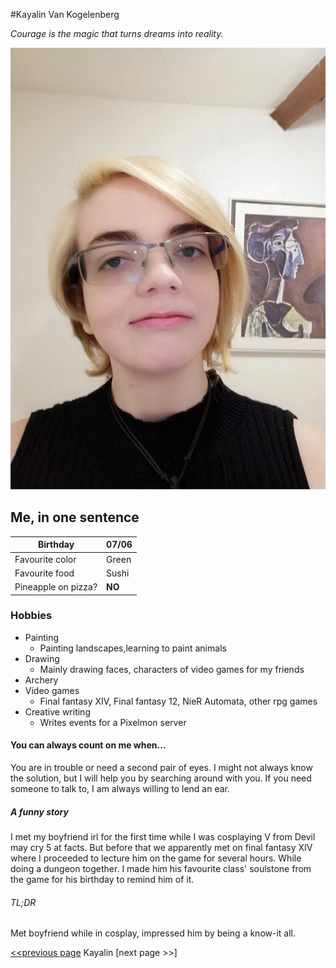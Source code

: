  #Kayalin Van Kogelenberg

_Courage is the magic that turns dreams into reality._

![alt text](https://github.com/MonoraxXiV/markdown-challenge/blob/master/Kayalin.jpg "Photo")
   
## Me, in one sentence


|Birthday  | 07/06  |
|-----------|---|
|Favourite color |Green |
|Favourite food| Sushi |
|Pineapple on pizza?  |**NO**   |  

### Hobbies

- Painting
    - Painting landscapes,learning to paint animals
- Drawing
    - Mainly drawing faces, characters of video games for my friends
- Archery
- Video games
    - Final fantasy XIV, Final fantasy 12, NieR Automata, other rpg games
- Creative writing
    - Writes events for a Pixelmon server 

#### You can always count on me when...
You are in trouble or need a second pair of eyes. I might not always know the solution, but I will help you by searching around with you.
If you need someone to talk to, I am always willing to lend an ear.

##### A funny story
I met my boyfriend irl for the first time while I was cosplaying V from Devil may cry 5 at facts. 
But before that we apparently met on final fantasy XIV where I proceeded to lecture him on the game for several hours.
While doing a dungeon together. I made him his favourite class' soulstone from the game for his birthday to remind him of it.
###### TL;DR
Met boyfriend while in cosplay, impressed him by being a know-it all.


[<<previous page](https://github.com/JoeVN17/markdown-challenge) Kayalin [next page >>]

